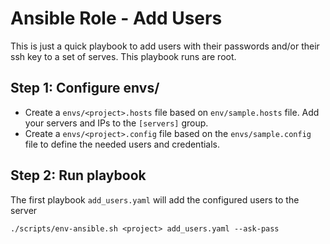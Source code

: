 # Ansible Role - Add Users

This is just a quick playbook to add users with their passwords and/or their ssh key to a set of serves. This playbook runs are root.

## Step 1: Configure envs/<files>
- Create a `envs/<project>.hosts` file based on `env/sample.hosts` file. Add your servers and IPs to the `[servers]` group.
- Create a `envs/<project>.config` file based on the `envs/sample.config` file to define the needed users and credentials.

## Step 2: Run playbook
The first playbook `add_users.yaml` will add the configured users to the server

```Shell
./scripts/env-ansible.sh <project> add_users.yaml --ask-pass
```